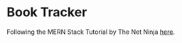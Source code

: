 # Book Tracker

Following the MERN Stack Tutorial by The Net Ninja [here](https://www.youtube.com/playlist?list=PL4cUxeGkcC9iJ_KkrkBZWZRHVwnzLIoUE).